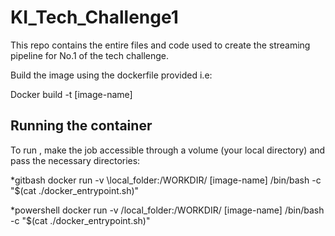 # KI_Tech_Challenge1

This repo contains the entire files and code used to create the streaming pipeline for No.1 of the tech challenge.

Build the image using the dockerfile provided i.e:

Docker build -t [image-name]

## Running the container

To run , make the job accessible through a volume (your local directory) and pass the necessary directories:

*gitbash
docker run -v \\local_folder:/WORKDIR/ [image-name] /bin/bash -c "$(cat ./docker_entrypoint.sh)" 

*powershell
docker run -v /local_folder:/WORKDIR/ [image-name] /bin/bash -c "$(cat ./docker_entrypoint.sh)"

